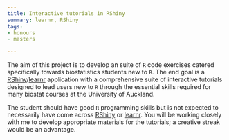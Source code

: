 ```yaml
---
title: Interactive tutorials in RShiny
summary: learnr, RShiny
tags:
- honours
- masters

---
```


The aim of this project is to develop an suite of `R` code exercises catered specifically towards biostatistics students new to `R`. The end goal is a [RShiny](https://shiny.rstudio.com/)/[learnr](https://rstudio.github.io/learnr/) application with a comprehensive suite of interactive tutorials designed to lead users new to `R` through the essential skills required for many biostat courses at the University of Auckland.

The student should have good `R` programming skills but is not expected to necessarily have come across  [RShiny](https://shiny.rstudio.com/) or [learnr](https://rstudio.github.io/learnr/). You will be working closely with me to develop appropriate  materials for the tutorials; a creative streak would be an advantage.